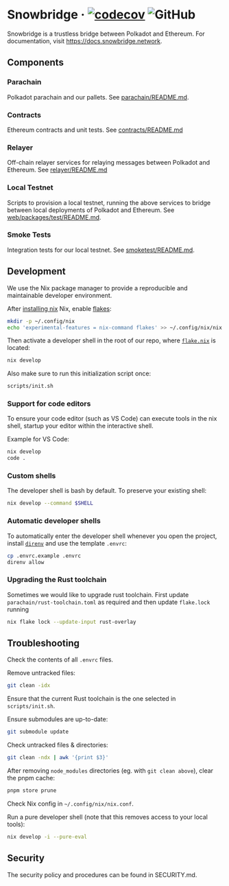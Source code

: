 # Snowbridge &middot; [![codecov](https://codecov.io/gh/Snowfork/snowbridge/branch/main/graph/badge.svg?token=9hvgSws4rN)](https://codecov.io/gh/Snowfork/snowbridge) ![GitHub](https://img.shields.io/github/license/Snowfork/snowbridge)

Snowbridge is a trustless bridge between Polkadot and Ethereum. For documentation, visit https://docs.snowbridge.network.

## Components

### Parachain

Polkadot parachain and our pallets. See [parachain/README.md](parachain/README.md).

### Contracts

Ethereum contracts and unit tests. See [contracts/README.md](contracts/README.md)

### Relayer

Off-chain relayer services for relaying messages between Polkadot and Ethereum. See [relayer/README.md](relayer/README.md)

### Local Testnet

Scripts to provision a local testnet, running the above services to bridge between local deployments of Polkadot and Ethereum. See [web/packages/test/README.md](web/packages/test/README.md).

### Smoke Tests

Integration tests for our local testnet. See [smoketest/README.md](smoketest/README.md).

## Development

We use the Nix package manager to provide a reproducible and maintainable developer environment.

After [installing nix](https://nixos.org/download.html) Nix, enable [flakes](https://nixos.wiki/wiki/Flakes):

```sh
mkdir -p ~/.config/nix
echo 'experimental-features = nix-command flakes' >> ~/.config/nix/nix.conf
```

Then activate a developer shell in the root of our repo, where [`flake.nix`](./flake.nix) is located:

```sh
nix develop
```

Also make sure to run this initialization script once:
```sh
scripts/init.sh
```

### Support for code editors

To ensure your code editor (such as VS Code) can execute tools in the nix shell, startup your editor within the
interactive shell.

Example for VS Code:

```sh
nix develop
code .
```

### Custom shells

The developer shell is bash by default. To preserve your existing shell:

```sh
nix develop --command $SHELL
```

### Automatic developer shells

To automatically enter the developer shell whenever you open the project, install
[`direnv`](https://direnv.net/docs/installation.html) and use the template `.envrc`:

```sh
cp .envrc.example .envrc
direnv allow
```

### Upgrading the Rust toolchain

Sometimes we would like to upgrade rust toolchain. First update `parachain/rust-toolchain.toml` as required and then update `flake.lock` running
```sh
nix flake lock --update-input rust-overlay
```

## Troubleshooting

Check the contents of all `.envrc` files.

Remove untracked files:
```sh
git clean -idx
```

Ensure that the current Rust toolchain is the one selected in `scripts/init.sh`.

Ensure submodules are up-to-date:
```sh
git submodule update
```

Check untracked files & directories:
```sh
git clean -ndx | awk '{print $3}'
```
After removing `node_modules` directories (eg. with `git clean above`), clear the pnpm cache:
```sh
pnpm store prune
```

Check Nix config in `~/.config/nix/nix.conf`.

Run a pure developer shell (note that this removes access to your local tools):
```sh
nix develop -i --pure-eval
```

## Security

The security policy and procedures can be found in SECURITY.md.
